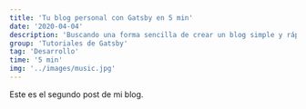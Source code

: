 ```yaml
---
title: 'Tu blog personal con Gatsby en 5 min'
date: '2020-04-04'
description: 'Buscando una forma sencilla de crear un blog simple y rápido elegí Gatsby. Mis motivos y la guía paso a paso que me habría gustado tener.'
group: 'Tutoriales de Gatsby'
tag: 'Desarrollo'
time: '5 min'
img: '../images/music.jpg'
---
```


Este es el segundo post de mi blog.
